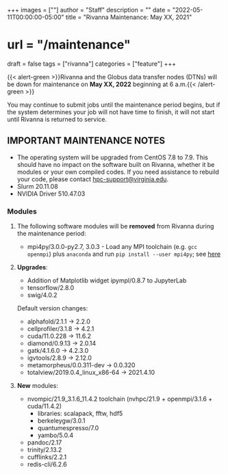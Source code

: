 +++
images = [""]
author = "Staff"
description = ""
date = "2022-05-11T00:00:00-05:00"
title = "Rivanna Maintenance: May XX, 2021"
# url = "/maintenance"
draft = false
tags = ["rivanna"]
categories = ["feature"]
+++

{{< alert-green >}}Rivanna and the Globus data transfer nodes (DTNs) will be down for maintenance on <strong>May XX, 2022</strong> beginning at 6 a.m.{{< /alert-green >}}

You may continue to submit jobs until the maintenance period begins, but if the system determines your job will not have time to finish, it will not start until Rivanna is returned to service.

## IMPORTANT MAINTENANCE NOTES

- The operating system will be upgraded from CentOS 7.8 to 7.9. This should have no impact on the software built on Rivanna, whether it be modules or your own compiled codes. If you need assistance to rebuild your code, please contact hpc-support@virginia.edu.
- Slurm 20.11.08
- NVIDIA Driver 510.47.03

### Modules

1. The following software modules will be **removed** from Rivanna during the maintenance period:
   - mpi4py/3.0.0-py2.7, 3.0.3 - Load any MPI toolchain (e.g. `gcc openmpi`) plus `anaconda` and run `pip install --user mpi4py`; see [here](https://mpi4py.readthedocs.io/en/stable/install.html)

2. **Upgrades**:
    - Addition of Matplotlib widget ipympl/0.8.7 to JupyterLab
    - tensorflow/2.8.0
    - swig/4.0.2

   Default version changes:
    - alphafold/2.1.1 &rarr; 2.2.0
    - cellprofiler/3.1.8 &rarr; 4.2.1
    - cuda/11.0.228 &rarr; 11.6.2
    - diamond/0.9.13 &rarr; 2.0.14
    - gatk/4.1.6.0 &rarr; 4.2.3.0
    - igvtools/2.8.9 &rarr; 2.12.0
    - metamorpheus/0.0.311-dev &rarr; 0.0.320
    - totalview/2019.0.4_linux_x86-64 &rarr; 2021.4.10

3. **New** modules:
    - nvompic/21.9_3.1.6_11.4.2 toolchain (nvhpc/21.9 + openmpi/3.1.6 + cuda/11.4.2)
        - libraries: scalapack, fftw, hdf5
        - berkeleygw/3.0.1
        - quantumespresso/7.0
        - yambo/5.0.4
    - pandoc/2.17
    - trinity/2.13.2
    - cufflinks/2.2.1
    - redis-cli/6.2.6
